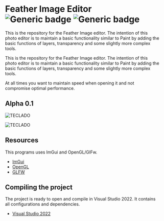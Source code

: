 # Feather Image Editor ![Generic badge](https://img.shields.io/badge/Version-0.1-brightgreen.svg) ![Generic badge](https://img.shields.io/github/last-commit/Electroner/Feather)

This is the repository for the Feather Image editor. The intention of this photo editor is to maintain a basic functionality similar to Paint by adding the basic functions of layers, transparency and some slightly more complex tools.

This is the repository for the Feather Image editor. The intention of this photo editor is to maintain a basic functionality similar to Paint by adding the basic functions of layers, transparency and some slightly more complex tools.

At all times you want to maintain speed when opening it and not compromise optimal performance.

## Alpha 0.1

![TECLADO](https://github.com/Electroner/Feather/Github_Images/Feather.png)

![TECLADO](https://github.com/Electroner/Feather/Github_Images/Feather2.png)

## Resources

This programs uses ImGui and OpenGL/GlFw.
-   [ImGui](https://github.com/ocornut/imgui)
-   [OpenGL](https://www.opengl.org/)
-   [GLFW](https://www.glfw.org/)

## Compiling the project

The project is ready to open and compile in Visual Studio 2022. It contains all configurations and dependencies.

-   [Visual Studio 2022](https://visualstudio.microsoft.com/es/vs/)
